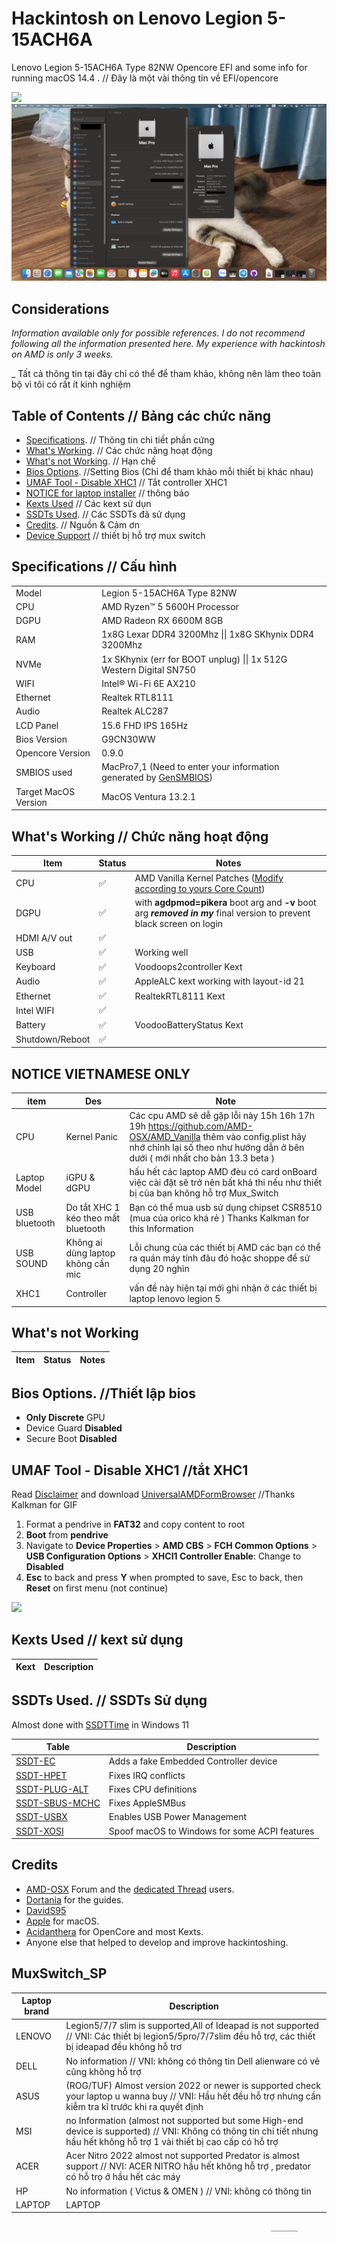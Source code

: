 # Hackintosh on Lenovo Legion 5-15ACH6A 

Lenovo Legion 5-15ACH6A Type 82NW Opencore EFI and some info for running macOS 14.4 .  // Đây là một vài thông tin về EFI/opencore

![]([https://photos.google.com/u/2/photo/AF1QipMrwszJG6UznrYWP31O12-MkzDWhdhOxBBkxMtD])
![](https://github.com/Gradi0us/EFI_LEGION-5/blob/main/IMG/SYSTEM.png?raw=true/to/img.png)
## Considerations

_Information available only for possible references. I do not recommend following all the information presented here. My experience with hackintosh on AMD is only 3 weeks._

_ Tất cả thông tin tại đây chỉ có thể để tham khảo, không nên làm theo toàn bộ vì tôi có rất ít kinh nghiệm 

## Table of Contents // Bảng các chức năng

*   [Specifications](#specifications). // Thông tin chi tiết phần cứng
*   [What's Working](#whats-working).   // Các chức năng hoạt động
*   [What's not Working](#whats-not-working). // Hạn chế
*   [Bios Options](#bios-options).  //Setting Bios (Chỉ để tham khảo mỗi thiết bị khác nhau)
*   [UMAF Tool - Disable XHC1](#umaf-tool---disable-xhc1) // Tắt controller XHC1
*   [NOTICE for laptop installer](#NOTICE) // thông báo
*   [Kexts Used](#kexts-used)  // Các kext sử dụn
*   [SSDTs Used](#ssdts-used). // Các SSDTs đã sử dụng
*   [Credits](#credits).   // Nguồn & Cảm ơn
*   [Device Support](#MuxSwitch_SP) // thiết bị hỗ trợ mux switch

## Specifications // Cấu hình

<table><tbody><tr><td>Model</td><td>Legion 5-15ACH6A Type 82NW</td></tr><tr><td>CPU</td><td>AMD Ryzen™ 5 5600H Processor</td></tr><tr><td>DGPU</td><td>AMD Radeon RX 6600M 8GB</td></tr><tr><td>RAM</td><td>1x8G Lexar DDR4 3200Mhz || 1x8G SKhynix DDR4 3200Mhz</td></tr><tr><td>NVMe</td><td>1x SKhynix (err for BOOT unplug) || 1x 512G Western Digital SN750</td></tr><tr><td>WIFI</td><td>Intel® Wi-Fi 6E AX210</td></tr><tr></tr><tr><td>Ethernet</td><td>Realtek RTL8111</td></tr><tr><td>Audio</td><td>Realtek ALC287</td></tr><tr><td>LCD Panel</td><td>15.6 FHD IPS 165Hz</td></tr><tr><td>Bios Version</td><td>G9CN30WW</td></tr><tr><td>Opencore Version</td><td>0.9.0</td></tr><tr><td>SMBIOS used</td><td>MacPro7,1 (Need to enter your information generated by <a href="You need to enter your information generated by the">GenSMBIOS</a>)</td></tr><tr><td>Target MacOS Version</td><td>MacOS Ventura 13.2.1 </td></tr></tbody></table>

## What's Working // Chức năng hoạt động

| Item | Status | Notes |
| --- | --- | --- |
| CPU | ✅ | AMD Vanilla Kernel Patches ([Modify according to yours Core Count](https://github.com/AMD-OSX/AMD_Vanilla)) |
| DGPU | ✅ | with **agdpmod=pikera** boot arg and **\-v** boot arg _**removed in my**_ final version to prevent black screen on login |
| HDMI A/V out | ✅ |   |
| USB | ✅ | Working well| 
| Keyboard | ✅ | Voodoops2controller Kext |
| Audio | ✅ | AppleALC kext working with layout-id 21 |
| Ethernet | ✅ | RealtekRTL8111 Kext |
| Intel WIFI | ✅ |  |
| Battery | ✅ | VoodooBatteryStatus Kext |
| Shutdown/Reboot | ✅ |   |


 ## NOTICE VIETNAMESE ONLY
 
| item | Des | Note |
| --- | --- | --- |
| CPU | Kernel Panic | Các cpu AMD sẽ dễ gặp lỗi này 15h 16h 17h 19h https://github.com/AMD-OSX/AMD_Vanilla thêm vào config.plist hãy nhớ chỉnh lại số theo như hướng dẫn ở bên dưới ( mới nhất cho bản 13.3 beta )|
|Laptop Model | iGPU & dGPU | hấu hết các laptop AMD đèu có card onBoard việc cài đặt sẽ trở nên bất khả thi nếu như thiết bị của bạn không hỗ trợ Mux_Switch |
| USB bluetooth | Do tắt XHC 1 kéo theo mất bluetooth | Bạn có thể mua usb sử dụng chipset CSR8510 (mua của orico khá rẻ ) Thanks Kalkman for this Information |
| USB SOUND | Không ai dùng laptop không cần mic | Lỗi chung của các thiết bị AMD các bạn có thể ra quán máy tính đâu đó hoặc shoppe để sử dụng 20 nghìn |
| XHC1 | Controller | vấn đề này hiện tại mới ghi nhận ở các thiết bị laptop lenovo legion 5 |




## What's not Working

| Item | Status | Notes |
| --- | --- | --- |



## Bios Options. //Thiết lập bios

*   **Only Discrete** GPU
*   Device Guard **Disabled**
*   Secure Boot **Disabled**

## UMAF Tool - Disable XHC1 //tắt XHC1

Read [Disclaimer](https://github.com/DavidS95/Smokeless_UMAF) and download [UniversalAMDFormBrowser](https://github.com/DavidS95/Smokeless_UMAF/blob/main/UniversalAMDFormBrowser.zip)
  //Thanks Kalkman for GIF
1.  Format a pendrive in **FAT32** and copy content to root
2.  **Boot** from **pendrive** 
3.  Navigate to **Device Properties** > **AMD CBS** > **FCH Common Options** > **USB Configuration Options** > **XHCI1 Controller Enable**: Change to **Disabled**
4.  **Esc** to back and press **Y** when prompted to save, Esc to back, then **Reset** on first menu (not continue)

![](https://user-images.githubusercontent.com/8891448/226887440-8712f449-cc25-43e4-9fb4-1afac1c74b54.gif)

## Kexts Used // kext sử dụng

| Kext | Description |
| --- | --- |


## SSDTs Used. // SSDTs Sử dụng

Almost done with [SSDTTime](https://github.com/corpnewt/SSDTTime) in Windows 11

| Table | Description |
| --- | --- |
| [SSDT-EC](https://github.com/corpnewt/SSDTTime) | Adds a fake Embedded Controller device |
| [SSDT-HPET](https://github.com/corpnewt/SSDTTime) | Fixes IRQ conflicts |
| [SSDT-PLUG-ALT](https://github.com/corpnewt/SSDTTime) | Fixes CPU definitions |
| [SSDT-SBUS-MCHC](https://dortania.github.io/Getting-Started-With-ACPI/Universal/smbus-methods/manual.html#finding-the-acpi-path) | Fixes AppleSMBus |
| [SSDT-USBX](https://github.com/corpnewt/SSDTTime) | Enables USB Power Management |
| [SSDT-XOSI](https://github.com/corpnewt/SSDTTime) | Spoof macOS to Windows for some ACPI features |

## Credits

*   [AMD-OSX](https://forum.amd-osx.com/) Forum and the [dedicated Thread](https://forum.amd-osx.com/threads/amd-rayon-r7-5800h-install-monterey-kernel-panic.2725) users.
*   [Dortania](https://dortania.github.io/OpenCore-Install-Guide/) for the guides.
*   [DavidS95](https://github.com/DavidS95) 
*   [Apple](https://www.apple.com/) for macOS.
*   [Acidanthera](https://github.com/acidanthera) for OpenCore and most Kexts.
*   Anyone else that helped to develop and improve hackintoshing.

## MuxSwitch_SP

| Laptop brand | Description |
| --- | --- |
| LENOVO | Legion5/7/7 slim is supported,All of Ideapad is not supported // VNI: Các thiết bị legion5/5pro/7/7slim đều hỗ trợ, các thiết bị ideapad đều không hỗ trơ |
| DELL | No information // VNI: không có thông tin Dell alienware có vẻ cũng không hỗ trợ |
| ASUS |(ROG/TUF) Almost version 2022 or newer is supported check your laptop u wanna buy // VNI: Hầu hết đều hỗ trợ nhưng cần kiễm tra kĩ trước khi ra quyết định |
| MSI | no Information (almost not supported but some High-end device is supported) // VNI: Không có thông tin chi tiết nhưng hầu hết không hỗ trợ 1 vài thiết bị cao cấp có hỗ trợ |
| ACER | Acer Nitro 2022 almost not supported Predator is almost support // NVI: ACER NITRO hầu hết không hỗ trợ , predator có hỗ trọ ở hầu hết các máy |
| HP | No information ( Victus & OMEN  ) // VNI: không có thông tin
| LAPTOP | LAPTOP |
                                                              ______
